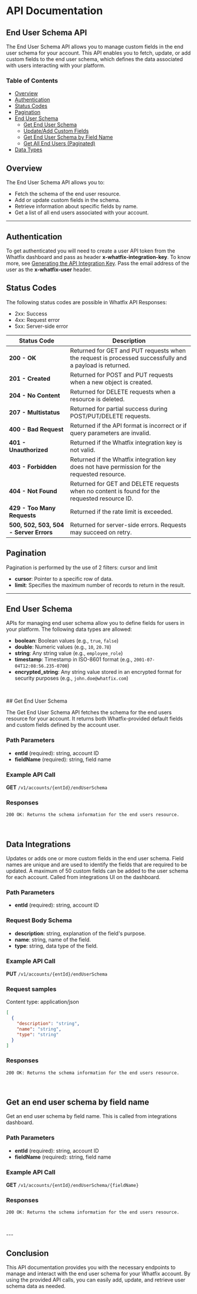 # API Documentation

## End User Schema API

The End User Schema API allows you to manage custom fields in the end user schema for your account. This API enables you to fetch, update, or add custom fields to the end user schema, which defines the data associated with users interacting with your platform.

### Table of Contents
- [Overview](#overview)
- [Authentication](#authentication)
- [Status Codes](#status-codes)
- [Pagination](#pagination)
- [End User Schema](#end-user-schema)
  - [Get End User Schema](#get-end-user-schema)
  - [Update/Add Custom Fields](#updateadd-custom-fields)
  - [Get End User Schema by Field Name](#get-end-user-schema-by-field-name)
  - [Get All End Users (Paginated)](#get-all-end-users-paginated)
- [Data Types](#data-types)


## Overview

The End User Schema API allows you to:
- Fetch the schema of the end user resource.
- Add or update custom fields in the schema.
- Retrieve information about specific fields by name.
- Get a list of all end users associated with your account.


---


## Authentication

To get authenticated you will need to create a user API token from the Whatfix dashboard and pass as header **x-whatfix-integration-key**. To know more, see [Generating the API Integration Key](link). Pass the email address of the user as the **x-whatfix-user** header.


## Status Codes
The following status codes are possible in Whatfix API Responses:
- 2xx: Success
- 4xx: Request error
- 5xx: Server-side error

| **Status Code**               | **Description**                                                                                   |
|-------------------------------|---------------------------------------------------------------------------------------------------|
| **200 - OK**                   | Returned for GET and PUT requests when the request is processed successfully and a payload is returned. |
| **201 - Created**              | Returned for POST and PUT requests when a new object is created.                                 |
| **204 - No Content**           | Returned for DELETE requests when a resource is deleted.                                         |
| **207 - Multistatus**          | Returned for partial success during POST/PUT/DELETE requests.                                     |
| **400 - Bad Request**          | Returned if the API format is incorrect or if query parameters are invalid.                      |
| **401 - Unauthorized**         | Returned if the Whatfix integration key is not valid.                                             |
| **403 - Forbidden**            | Returned if the Whatfix integration key does not have permission for the requested resource.      |
| **404 - Not Found**            | Returned for GET and DELETE requests when no content is found for the requested resource ID.      |
| **429 - Too Many Requests**    | Returned if the rate limit is exceeded.                                                          |
| **500, 502, 503, 504 - Server Errors** | Returned for server-side errors. Requests may succeed on retry.                                    |



## Pagination
Pagination is performed by the use of 2 filters: cursor and limit
- **cursor**: Pointer to a specific row of data.
- **limit**: Specifies the maximum number of records to return in the result.


---

## End User Schema

APIs for managing end user schema allow you to define fields for users in your platform. The following data types are allowed:
- **boolean**: Boolean values (e.g., `true`, `false`)
- **double**: Numeric values (e.g., `10`, `20.78`)
- **string**: Any string value (e.g., `employee_role`)
- **timestamp**: Timestamp in ISO-8601 format (e.g., `2001-07-04T12:08:56.235-0700`)
- **encrypted_string**: Any string value stored in an encrypted format for security purposes (e.g., `john.doe@whatfix.com`)

<p>&nbsp;</p>
## Get End User Schema

The Get End User Schema API fetches the schema for the end users resource for your account. It returns both Whatfix-provided default fields and custom fields defined by the account user.

### Path Parameters
- **entId** (required): string, account ID
- **fieldName** (required): string, field name

### Example API Call
**GET** ```/v1/accounts/{entId}/endUserSchema```

### Responses
```200 OK: Returns the schema information for the end users resource.```

<p>&nbsp;</p>

## Data Integrations
Updates or adds one or more custom fields in the end user schema. Field names are unique and are used to identify the fields that are required to be updated. A maximum of 50 custom fields can be added to the user schema for each account. Called from integrations UI on the dashboard.

### **Path Parameters**
- **entId** (required): string, account ID

### Request Body Schema
- **description**: string, explanation of the field's purpose.
- **name**: string, name of the field.
- **type**: string, data type of the field.

### Example API Call
**PUT** ```/v1/accounts/{entId}/endUserSchema```

### Request samples
Content type: application/json
```json
[
  {
    "description": "string",
    "name": "string",
    "type": "string"
  }
]
```
### Responses
```200 OK: Returns the schema information for the end users resource.```

<p>&nbsp;</p>

## Get an end user schema by field name
Get an end user schema by field name. This is called from integrations dashboard.

### Path Parameters
- **entId** (required): string, account ID
- **fieldName** (required): string, field name

### Example API Call
**GET** ```/v1/accounts/{entId}/endUserSchema/{fieldName}```

### Responses
```200 OK: Returns the schema information for the end users resource.```

<p>&nbsp;</p>
---

## Conclusion
This API documentation provides you with the necessary endpoints to manage and interact with the end user schema for your Whatfix account. By using the provided API calls, you can easily add, update, and retrieve user schema data as needed.
